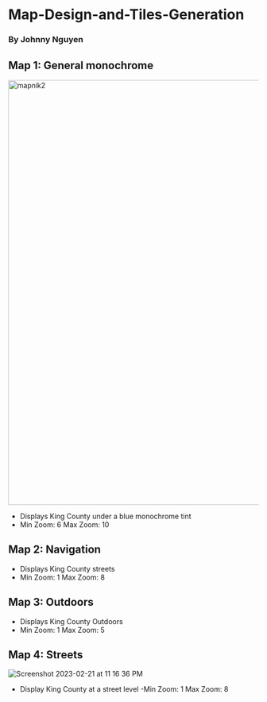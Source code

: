 # Map-Design-and-Tiles-Generation

### By Johnny Nguyen

## Map 1: General monochrome

<img width="855" alt="mapnik2" src="https://user-images.githubusercontent.com/119153928/220545192-fb8b8add-a865-4f0b-a813-770e21034522.png">

- Displays King County under a blue monochrome tint
- Min Zoom: 6 Max Zoom: 10

## Map 2: Navigation 



- Displays King County streets 
- Min Zoom: 1 Max Zoom: 8

## Map 3: Outdoors
- Displays King County Outdoors
- Min Zoom: 1 Max Zoom: 5

## Map 4: Streets
![Screenshot 2023-02-21 at 11 16 36 PM](https://user-images.githubusercontent.com/119153928/220549814-d8dae304-d9ad-4357-bcfa-6f54a928b714.png)



- Display King County at a street level
-Min Zoom: 1 Max Zoom: 8

